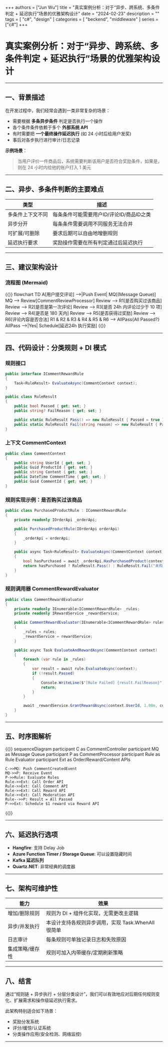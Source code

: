 +++
authors = ["Jun Wu"]
title = "真实案例分析：对于“异步、跨系统、多条件判定 + 延迟执行”场景的优雅架构设计"
date = "2024-02-23"
description = ""
tags = [
    "c#",
    "design"
]
categories = [
    "beckend",
    "middleware"
]
series = ["c#"]
+++

# 真实案例分析：对于“异步、跨系统、多条件判定 + 延迟执行”场景的优雅架构设计


---

## 一、背景描述

在开发过程中，我们经常会遇到一类非常复杂的场景：

* 需要根据 **多条异步条件** 判定是否执行一个操作
* 各个条件条件依赖于多个 **外部系统 API**
* 有时需要把 **一个最终操作延迟执行** (如 24 小时后给用户发奖)
* 事后对各步执行进行审计/日志记录

**示例场景**：

> 当用户评价一件商品后，系统需要判断该用户是否符合奖励条件，如果是，则在 24 小时内给他的账户打入 1 美元

---

## 二、异步、多条件判断的主要难点

| 类型       | 描述                       |
| -------- | ------------------------ |
| 多条件上下文不同 | 每条条件可能需要用户ID/评论ID/商品ID之类 |
| 异步分开     | 每条条件需要调用不同服务无法合并         |
| 可扩展/可删除  | 要求后期可以自由地增删规则            |
| 延迟执行要求   | 奖励操作需要在所有判定通过后延迟执行       |

---

## 三、建议架构设计

### 流程图 (Mermaid)

{{<mermaid>}}
flowchart TD
    A[用户提交评论] -->|Push Event| MQ[(Message Queue)]
    MQ --> Review[CommentReviewProcessor]
    Review --> R1[是否购买过该商品]
    Review --> R2[是否是第一次评论]
    Review --> R3[是否 24h 内评论过少于 10 项]
    Review --> R4[是否是 180 天内]
    Review --> R5[是否获得过奖励]
    Review --> R6[评论内容是否合法]
    R1 & R2 & R3 & R4 & R5 & R6 --> AllPass{All Passed?}
    AllPass -->|Yes| Schedule[延迟24h 执行奖励]
{{</mermaid>}}

---

## 四、代码设计：分类规则 + DI 模式

### 规则接口

```csharp
public interface ICommentRewardRule
{
    Task<RuleResult> EvaluateAsync(CommentContext context);
}

public class RuleResult
{
    public bool Passed { get; set; }
    public string? FailReason { get; set; }

    public static RuleResult Pass() => new RuleResult { Passed = true };
    public static RuleResult Fail(string reason) => new RuleResult { Passed = false, FailReason = reason };
}
```

### 上下文 CommentContext

```csharp
public class CommentContext
{
    public string UserId { get; set; }
    public Guid ProductId { get; set; }
    public string Content { get; set; }
    public DateTime CommentTime { get; set; }
    public Guid CommentId { get; set; }
}
```

### 规则实现示例：是否购买过该商品

```csharp
public class PurchasedProductRule : ICommentRewardRule
{
    private readonly IOrderApi _orderApi;

    public PurchasedProductRule(IOrderApi orderApi)
    {
        _orderApi = orderApi;
    }

    public async Task<RuleResult> EvaluateAsync(CommentContext context)
    {
        bool hasPurchased = await _orderApi.HasPurchasedProduct(context.UserId, context.ProductId);
        return hasPurchased ? RuleResult.Pass() : RuleResult.Fail("未购买商品");
    }
}
```

### 规则调用器 CommentRewardEvaluator

```csharp
public class CommentRewardEvaluator
{
    private readonly IEnumerable<ICommentRewardRule> _rules;
    private readonly IRewardService _rewardService;

    public CommentRewardEvaluator(IEnumerable<ICommentRewardRule> rules, IRewardService rewardService)
    {
        _rules = rules;
        _rewardService = rewardService;
    }

    public async Task EvaluateAndRewardAsync(CommentContext context)
    {
        foreach (var rule in _rules)
        {
            var result = await rule.EvaluateAsync(context);
            if (!result.Passed)
            {
                Console.WriteLine($"[Rule Failed] {result.FailReason}");
                return;
            }
        }

        await _rewardService.GrantRewardAsync(context.UserId, 1.00m, context.CommentId);
    }
}
```

---

## 五、时序图解析

{{<mermaid>}}
sequenceDiagram
    participant C as CommentController
    participant MQ as Message Queue
    participant P as CommentProcessor
    participant Rule as Rule Evaluator
    participant Ext as Order/Reward/Content APIs

    C->>MQ: Push CommentCreatedEvent
    MQ->>P: Receive Event
    P->>Rule: Evaluate Rules
    Rule->>Ext: Call Order API
    Rule->>Ext: Call Comment API
    Rule->>Ext: Call Reward API
    Rule->>Ext: Call Moderation API
    Rule-->>P: Result = All Passed
    P->>Ext: Schedule $1 reward via Reward API
{{</mermaid>}}

---

## 六、延迟执行选项

* **Hangfire**:  支持 Delay Job
* **Azure Function Timer / Storage Queue**: 可以设置隐藏时间
* **Kafka 延迟队列**
* **Quartz.NET**: 非常经典的调度器

---

## 七、架构可维护性

| 能力       | 效果                               |
| -------- | -------------------------------- |
| 增加/删除规则  | 规则为 DI + 组件化实现，无需更改主逻辑           |
| 异步/并发执行  | 本设计支持各规则异步调用，实现 Task.WhenAll 很简单 |
| 日志审计     | 每条规则可单独记录日志和失败原因                 |
| 集成策略/缓存性 | 规则可加入内带缓存/定期刷新策略                 |

---

## 八、结言

通过“规则链 + 异步执行 + 分层分类设计”，我们可以有效地应对后期任何规则变化、扩展需求和操作级延迟执行需求。

此架构特别适合如下场景：

* 奖励分发系统
* 评分/缓惊/认证系统
* 分类操作应用(安全检测、网络监控)

---

